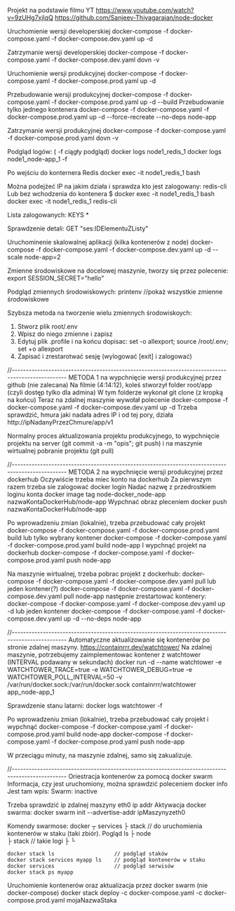 
Projekt na podstawie filmu YT
https://www.youtube.com/watch?v=9zUHg7xjIqQ
https://github.com/Sanjeev-Thiyagarajan/node-docker

Uruchomienie wersji developerskiej
docker-compose -f docker-compose.yaml -f docker-compose.dev.yaml up -d

Zatrzymanie wersji developerskiej
docker-compose -f docker-compose.yaml -f docker-compose.dev.yaml dovn -v

Uruchomienie wersji produkcyjnej
docker-compose -f docker-compose.yaml -f docker-compose.prod.yaml up -d

Przebudowanie wersji produkcyjnej
	docker-compose -f docker-compose.yaml -f docker-compose.prod.yaml up -d --build
Przebudowanie tylko jednego kontenera
	docker-compose -f docker-compose.yaml -f docker-compose.prod.yaml up -d --force-recreate --no-deps node-app


Zatrzymanie wersji produkcyjnej
docker-compose -f docker-compose.yaml -f docker-compose.prod.yaml dovn -v


Podgląd logów: ( -f ciągły podgląd)
docker logs node1_redis_1 
docker logs node1_node-app_1 -f



Po wejściu do konternera Redis
docker exec -it node1_redis_1 bash

Można podejżeć IP na jakim działa i sprawdza kto jest zalogowany:
redis-cli
Lub bez wchodzenia do kontenera
$ docker exec -it node1_redis_1 bash
docker exec -it node1_redis_1 redis-cli

Lista zalogowanych:
KEYS *

Sprawdzenie detali:
GET "ses:IDElementuZListy"


Uruchominenie skalowalnej aplikacji (kilka kontenerów z node)
docker-compose -f docker-compose.yaml -f docker-compose.dev.yaml up -d --scale node-app=2

Zmienne środowiskowe na docelowej maszynie, tworzy się przez polecenie:
export SESSION_SECRET="hello"

Podgląd zmiennych środowiskowych:
printenv  //pokaż wszystkie zmienne środowiskowe

Szybsza metoda na tworzenie wielu zmiennych środowiskoych:
1. Stworz plik root/.env
2. Wpisz do niego zmienne i zapisz
3. Edytuj plik .profile i na końcu dopisac:
set -o allexport; source /root/.env; set +o allexport
4. Zapisać i zrestarotwać sesję (wylogować [exit] i zalogować)

//-------------------------------------------------------------------------------------------------
METODA 1 na wypchnięcie wersji produkcyjnej przez github (nie zalecana)
Na filmie (4:14:12), koleś stworzył folder root/app  (czyli dostęp tylko dla admina)
W tym folderze wykonał git clone  (z kropką na końcu)
Teraz na zdalnej maszynie wywołał polecenie
	docker-compose -f docker-compose.yaml -f docker-compose.dev.yaml up -d
Trzeba sprawdzić, hmura jaki nadała adres IP i od tej pory, działa 
	http://ipNadanyPrzezChmure/app/v1

Normalny proces aktualizowania projektu produkcyjnego, to wypchnięcie projektu na server (git commit -a -m "opis";  git push) i na maszynie wirtualnej pobranie projektu (git pull)


//-------------------------------------------------------------------------------------------------
METODA 2 na wypchnięcie wersji produkcyjnej przez dockerhub
Oczywiście trzeba miec konto na dockerhub
Za pierwszym razem trzeba sie zalogować
	docker login
Nadać nazwę z przedrostkiem loginu konta
	docker image tag node-docker_node-app nazwaKontaDockerHub/node-app
Wypchnać obraz pleceniem 
	docker push nazwaKontaDockerHub/node-app

Po wprowadzeniu zmian (lokalnie), trzeba przebudować cały projekt
	docker-compose -f docker-compose.yaml -f docker-compose.prod.yaml build
lub tylko wybrany kontener
	docker-compose -f docker-compose.yaml -f docker-compose.prod.yaml build node-app
I wypchnąć projekt na dockerhub
	docker-compose -f docker-compose.yaml -f docker-compose.prod.yaml push node-app

Na maszynie wirtualnej, trzeba pobrac projekt z dockerhub:
	docker-compose -f docker-compose.yaml -f docker-compose.dev.yaml pull
lub jeden kontener(?)
	docker-compose -f docker-compose.yaml -f docker-compose.dev.yaml pull node-app
następnie zrestartować kontenery:
	docker-compose -f docker-compose.yaml -f docker-compose.dev.yaml up -d
lub jeden kontener
	docker-compose -f docker-compose.yaml -f docker-compose.dev.yaml up -d --no-deps node-app


//-------------------------------------------------------------------------------------------------
Automatyczne aktualizowanie się kontenerów po stronie zdalnej maszyny.
https://containrrr.dev/watchtower/
Na zdalnej maszynie, potrzebujemy zaimplementowac kontener z watchtower (INTERVAL podawany w sekundach)
	docker run -d --name watchtower -e WATCHTOWER_TRACE=true -e WATCHTOWER_DEBUG=true -e WATCHTOWER_POLL_INTERVAL=50 -v /var/run/docker.sock:/var/run/docker.sock containrrr/watchtower app_node-app_1

Sprawdzenie stanu latarni: 
	docker logs watchtower -f

Po wprowadzeniu zmian (lokalnie), trzeba przebudować cały projekt i wypchnąć
	docker-compose -f docker-compose.yaml -f docker-compose.prod.yaml build node-app
	docker-compose -f docker-compose.yaml -f docker-compose.prod.yaml push node-app

W przeciągu minuty, na maszynie zdalnej, samo się zakualizuje.


//-------------------------------------------------------------------------------------------------
Oriestracja kontenerów za pomocą docker swarm
Informacja, czy jest uruchomiony, można sprawdzić poleceniem
	docker info
Jest tam wpis:
Swarm: inactive

Trzeba sprawdzić ip zdalnej maszyny eth0
	ip addr
Aktywacja docker swarma:
	docker swarm init --advertise-addr ipMaszynyzeth0

Komendy swarmose:
	docker ┬ services
		   ├ stack    // do uruchomienia kontenerów w staku (taki zbiór). Pogląd ls
		   ├ node     
		   ├ stack    // takie logi
		   ├
		   └

	docker stack ls                   // podgląd staków
	docker stack services myapp ls    // podgląd kontenerów w staku
	docker services                   // podgląd serwisów
	docker stack ps myapp


Uruchomienie kontenerów oraz aktualizacja przez docker swarm (nie docker-compose)
	docker stack deploy -c docker-compose.yaml -c docker-compose.prod.yaml mojaNazwaStaka

